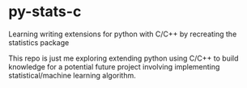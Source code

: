 # py-stats-c
Learning writing extensions for python with C/C++ by recreating the statistics package

This repo is just me exploring extending python using C/C++ to build knowledge for a potential future project involving implementing statistical/machine learning algorithm.